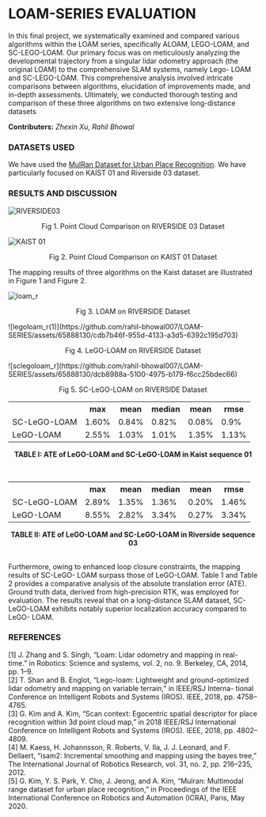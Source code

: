 # LOAM-SERIES EVALUATION
In this final project, we systematically examined
and compared various algorithms within the LOAM series,
specifically ALOAM, LEGO-LOAM, and SC-LEGO-LOAM. Our
primary focus was on meticulously analyzing the developmental
trajectory from a singular lidar odometry approach (the original
LOAM) to the comprehensive SLAM systems, namely Lego-
LOAM and SC-LEGO-LOAM. This comprehensive analysis
involved intricate comparisons between algorithms, elucidation
of improvements made, and in-depth assessments. Ultimately,
we conducted thorough testing and comparison of these three
algorithms on two extensive long-distance datasets

**Contributers:** *Zhexin Xu, Rahil Bhowal*

### DATASETS USED
We have used the [MulRan Dataset for Urban Place Recognition](https://sites.google.com/view/mulran-pr/dataset). We have particularly focused on KAIST 01 and Riverside 03 dataset.

### RESULTS AND DISCUSSION
![RIVERSIDE03](https://github.com/rahil-bhowal007/LOAM-SERIES/assets/65888130/29b68ae0-8bc3-4e0c-ba96-7ac997c3e8a0)
<p align="center">
<it> Fig 1. Point Cloud Comparison on RIVERSIDE 03 Dataset </it>
</p>

![KAIST 01 ](https://github.com/rahil-bhowal007/LOAM-SERIES/assets/65888130/85627c42-4458-417a-80fc-0358b5816f09)
<p align="center">
<it>Fig 2. Point Cloud Comparison on KAIST 01 Dataset</it>
</p>
The mapping results of three algorithms on the Kaist dataset
are illustrated in Figure 1 and Figure 2.
<br/>

![loam_r](https://github.com/rahil-bhowal007/LOAM-SERIES/assets/65888130/722af654-f017-4750-ac2d-bf487ee78049)
<p align="center">
<it>Fig 3. LOAM on RIVERSIDE Dataset</it>
</p>
![legoloam_r(1)](https://github.com/rahil-bhowal007/LOAM-SERIES/assets/65888130/cdb7b46f-955d-4133-a3d5-6392c195d703)
<p align="center">
<it>Fig 4. LeGO-LOAM on RIVERSIDE Dataset</it>
</p>
![sclegoloam_r](https://github.com/rahil-bhowal007/LOAM-SERIES/assets/65888130/dcb8988a-5100-4975-b179-f6cc25bdec66)
<p align="center">
<it>Fig 5. SC-LeGO-LOAM on RIVERSIDE Dataset</it>
</p>

<p align="center">
<table>
   <tr>
    <th></th>
    <th>max</th>
     <th>mean</th>
     <th>median</th>
     <th>mean</th>
     <th>rmse</th>
  </tr>
  <tr>
    <td>SC-LeGO-LOAM</td>
    <td>1.60%</td>
    <td>0.84%</td>
    <td>0.82%</td>
    <td>0.08%</td>
    <td>0.9%</td>
   </tr>
  <tr>
  <td>LeGO-LOAM</td>
  <td>2.55%</td>
  <td>1.03%</td>
  <td>1.01%</td>
  <td>1.35%</td>
  <td>1.13%</td>  
  </tr>
</table>
</p>
<p align="center">
<b>TABLE I: ATE of LeGO-LOAM and SC-LeGO-LOAM in
Kaist sequence 01</b>
</p>
<br/>
<p align="center">
<table>
   <tr>
    <th></th>
    <th>max</th>
     <th>mean</th>
     <th>median</th>
     <th>mean</th>
     <th>rmse</th>
  </tr>
  <tr>
    <td>SC-LeGO-LOAM</td>
    <td>2.89%</td>
    <td>1.35%</td>
    <td>1.36%</td>
    <td>0.20%</td>
    <td>1.46%</td>
   </tr>
  <tr>
  <td>LeGO-LOAM</td>
  <td>8.55%</td>
  <td>2.82%</td>
  <td>3.34%</td>
  <td>0.27%</td>
  <td>3.34%</td>  
  </tr>
</table>
</p>
<p align="center">
<b>TABLE II: ATE of LeGO-LOAM and SC-LeGO-LOAM in
Riverside sequence 03</b>
</p>
<br/>
Furthermore, owing to enhanced
loop closure constraints, the mapping results of SC-LeGO-
LOAM surpass those of LeGO-LOAM. Table 1 and Table 2 provides a comparative analysis of the absolute translation
error (ATE). Ground truth data, derived from high-precision
RTK, was employed for evaluation. The results reveal that
on a long-distance SLAM dataset, SC-LeGO-LOAM exhibits
notably superior localization accuracy compared to LeGO-
LOAM.

### REFERENCES
[1] J. Zhang and S. Singh, “Loam: Lidar odometry and mapping in real-
time.” in Robotics: Science and systems, vol. 2, no. 9. Berkeley, CA,
2014, pp. 1–9.
<BR/>
[2] T. Shan and B. Englot, “Lego-loam: Lightweight and ground-optimized
lidar odometry and mapping on variable terrain,” in IEEE/RSJ Interna-
tional Conference on Intelligent Robots and Systems (IROS). IEEE,
2018, pp. 4758–4765.<BR/>
[3] G. Kim and A. Kim, “Scan context: Egocentric spatial descriptor for place
recognition within 3d point cloud map,” in 2018 IEEE/RSJ International
Conference on Intelligent Robots and Systems (IROS). IEEE, 2018, pp.
4802–4809.<BR/>
[4] M. Kaess, H. Johannsson, R. Roberts, V. Ila, J. J. Leonard, and F. Dellaert,
“isam2: Incremental smoothing and mapping using the bayes tree,” The
International Journal of Robotics Research, vol. 31, no. 2, pp. 216–235,
2012.<bR/>
[5] G. Kim, Y. S. Park, Y. Cho, J. Jeong, and A. Kim, “Mulran: Multimodal
range dataset for urban place recognition,” in Proceedings of the IEEE
International Conference on Robotics and Automation (ICRA), Paris, May
2020.















